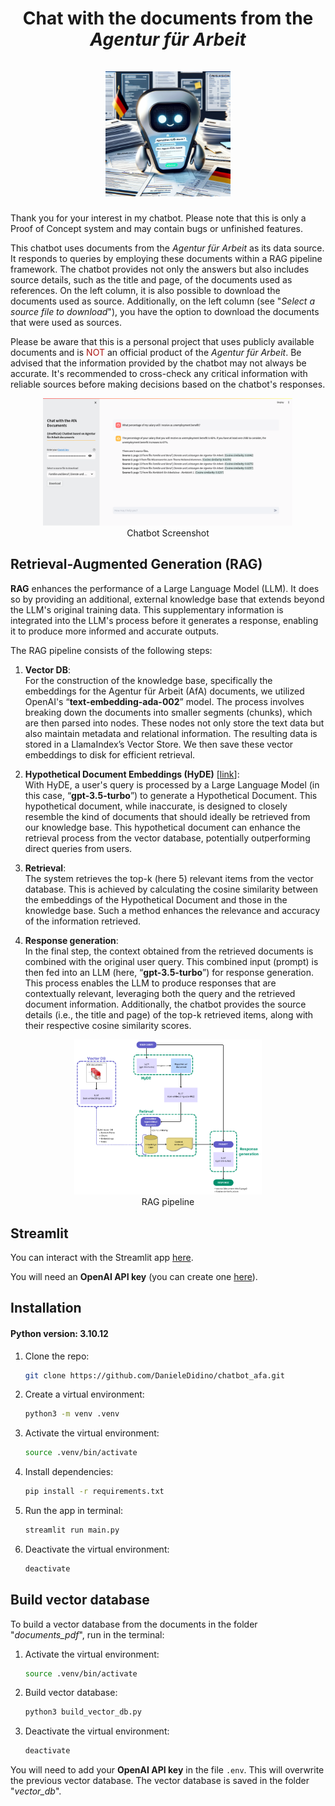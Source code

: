<h1 align="center">
Chat with the documents from the <i>Agentur für Arbeit</i>
<br>
<br>
<img src="img/image_app.png" alt="drawing" width="200"/>
</h1>


Thank you for your interest in my chatbot. Please note that this is only a Proof of Concept system and may contain bugs or unfinished features.

This chatbot uses documents from the *Agentur für Arbeit* as its data source. It responds to queries by employing these documents within a RAG pipeline framework. The chatbot provides not only the answers but also includes source details, such as the title and page, of the documents used as references. On the left column, it is also possible to download the documents used as source. Additionally, on the left column (see "*Select a source file to download*"), you have the option to download the documents that were used as sources.

Please be aware that this is a personal project that uses publicly available documents and is <span style="color:#ad1714;">NOT</span> an official product of the *Agentur für Arbeit*. Be advised that the information provided by the chatbot may not always be accurate. It's recommended to cross-check any critical information with reliable sources before making decisions based on the chatbot's responses.

<p align="center">
<img src="img/chatbot_screenshot.png" alt="drawing" width="400"/>
<br>Chatbot Screenshot
</p>

## Retrieval-Augmented Generation (RAG)

**RAG** enhances the performance of a Large Language Model (LLM). It does so by providing an additional, external knowledge base that extends beyond the LLM's original training data. This supplementary information is integrated into the LLM's process before it generates a response, enabling it to produce more informed and accurate outputs.

The RAG pipeline consists of the following steps:

1. **Vector DB**:<br>
For the construction of the knowledge base, specifically the embeddings for the Agentur für Arbeit (AfA) documents, we utilized OpenAI's “**text-embedding-ada-002**” model. The process involves breaking down the documents into smaller segments (chunks), which are then parsed into nodes. These nodes not only store the text data but also maintain metadata and relational information. The resulting data is stored in a LlamaIndex’s Vector Store. We then save these vector embeddings to disk for efficient retrieval.

2. **Hypothetical Document Embeddings (HyDE)** [[link](https://arxiv.org/abs/2212.10496)]:<br>
With HyDE, a user's query is processed by a Large Language Model (in this case, “**gpt-3.5-turbo**”) to generate a Hypothetical Document. This hypothetical document, while inaccurate, is designed to closely resemble the kind of documents that should ideally be retrieved from our knowledge base. This hypothetical document can enhance the retrieval process from the vector database, potentially outperforming direct queries from users.

3. **Retrieval**:<br>
The system retrieves the top-k (here 5) relevant items from the vector database. This is achieved by calculating the cosine similarity between the embeddings of the Hypothetical Document and those in the knowledge base. Such a method enhances the relevance and accuracy of the information retrieved.

4. **Response generation**:<br>
In the final step, the context obtained from the retrieved documents is combined with the original user query. This combined input (prompt) is then fed into an LLM (here, “**gpt-3.5-turbo**”) for response generation. This process enables the LLM to produce responses that are contextually relevant, leveraging both the query and the retrieved document information. Additionally, the chatbot provides the source details (i.e., the title and page) of the top-k retrieved items, along with their respective cosine similarity scores.

<p align="center">
<img src="img/RAG_pipeline.png" alt="drawing" width="300"/>
<br>RAG pipeline
</p>

## Streamlit

You can interact with the Streamlit app [here](https://....). 

You will need an <b>OpenAI API key</b> (you can create one [here](https://platform.openai.com/account/api-keys)).


## Installation

#### Python version: 3.10.12

1. Clone the repo:
    ```bash
    git clone https://github.com/DanieleDidino/chatbot_afa.git
    ```

2. Create a virtual environment:
    ```bash
    python3 -m venv .venv
    ```

3. Activate the virtual environment:
    ```bash
    source .venv/bin/activate
    ```

4. Install dependencies:

    ```bash
    pip install -r requirements.txt
    ```

5. Run the app in terminal:
   
    ```bash
    streamlit run main.py
    ```

6. Deactivate the virtual environment:
    ```bash
    deactivate
    ```


## Build vector database

To build a vector database from the documents in the folder "*documents_pdf*", run in the terminal:

1. Activate the virtual environment:
   ```bash
   source .venv/bin/activate
   ```

2. Build vector database:
   ```bash
   python3 build_vector_db.py
   ```

3. Deactivate the virtual environment:
    ```bash
    deactivate
    ```

You will need to add your <b>OpenAI API key</b> in the file `.env`.
This will overwrite the previous vector database. The vector database is saved in the folder "*vector_db*".

